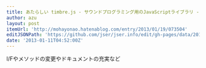 ```yaml
---
title: あたらしい timbre.js - サウンドプログラミング用のJavaScriptライブラリ - 音の鳴るブログ
author: azu
layout: post
itemUrl: 'http://mohayonao.hatenablog.com/entry/2013/01/19/073504'
editJSONPath: 'https://github.com/jser/jser.info/edit/gh-pages/data/2013/01/index.json'
date: '2013-01-11T04:52:00Z'
---
```

I/Fやメソッドの変更やドキュメントの充実など
